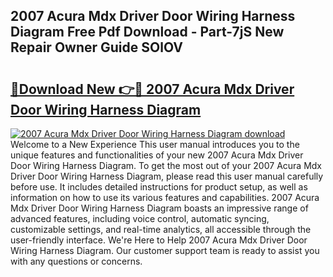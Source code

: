 ## 2007 Acura Mdx Driver Door Wiring Harness Diagram Free Pdf Download - Part-7jS New Repair Owner Guide SOlOV

# <h2><a href="http://dfnjizj.blite.top/?on=2007+Acura+Mdx+Driver+Door+Wiring+Harness+Diagram">🔗Download New 👉🔴 2007 Acura Mdx Driver Door Wiring Harness Diagram</a></h2>

[![2007 Acura Mdx Driver Door Wiring Harness Diagram download](https://i.imgur.com/lujVjoI.png)](http://dfnjizj.blite.top/?on=2007+Acura+Mdx+Driver+Door+Wiring+Harness+Diagram)
Welcome to a New Experience This user manual introduces you to the unique features and functionalities of your new 2007 Acura Mdx Driver Door Wiring Harness Diagram. To get the most out of your 2007 Acura Mdx Driver Door Wiring Harness Diagram, please read this user manual carefully before use. It includes detailed instructions for product setup, as well as information on how to use its various features and capabilities. 2007 Acura Mdx Driver Door Wiring Harness Diagram boasts an impressive range of advanced features, including voice control, automatic syncing, customizable settings, and real-time analytics, all accessible through the user-friendly interface. We're Here to Help 2007 Acura Mdx Driver Door Wiring Harness Diagram. Our customer support team is ready to assist you with any questions or concerns.
